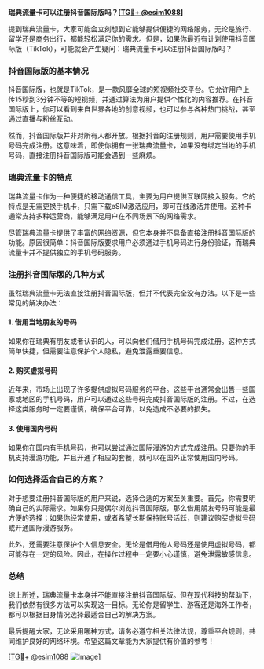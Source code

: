 **瑞典流量卡可以注册抖音国际版吗？[[TG💪+ @esim1088](https://t.me/s/esim1088)]**

提到瑞典流量卡，大家可能会立刻想到它能够提供便捷的网络服务，无论是旅行、留学还是商务出行，都能轻松满足你的需求。但是，如果你最近有计划使用抖音国际版（TikTok），可能就会产生疑问：瑞典流量卡可以注册抖音国际版吗？

### 抖音国际版的基本情况

抖音国际版，也就是TikTok，是一款风靡全球的短视频社交平台。它允许用户上传15秒到3分钟不等的短视频，并通过算法为用户提供个性化的内容推荐。在抖音国际版上，你可以看到来自世界各地的创意视频，也可以参与各种热门挑战，甚至通过直播与粉丝互动。

然而，抖音国际版并非对所有人都开放。根据抖音的注册规则，用户需要使用手机号码完成注册。这意味着，即使你拥有一张瑞典流量卡，如果没有绑定当地的手机号码，直接注册抖音国际版可能会遇到一些麻烦。

### 瑞典流量卡的特点

瑞典流量卡作为一种便捷的移动通信工具，主要为用户提供互联网接入服务。它的特点是无需更换手机卡，只需下载eSIM激活应用，即可在线激活并使用。这种卡通常支持多种运营商，能够满足用户在不同场景下的网络需求。

尽管瑞典流量卡提供了丰富的网络资源，但它本身并不具备直接注册抖音国际版的功能。原因很简单：抖音国际版要求用户必须通过手机号码进行身份验证，而瑞典流量卡并不提供独立的手机号码服务。

### 注册抖音国际版的几种方式

虽然瑞典流量卡无法直接注册抖音国际版，但并不代表完全没有办法。以下是一些常见的解决办法：

#### 1. 借用当地朋友的号码
如果你在瑞典有朋友或者认识的人，可以向他们借用手机号码完成注册。这种方式简单快捷，但需要注意保护个人隐私，避免泄露重要信息。

#### 2. 购买虚拟号码
近年来，市场上出现了许多提供虚拟号码服务的平台。这些平台通常会出售一些国家或地区的手机号码，用户可以通过这些号码完成抖音国际版的注册。不过，在选择这类服务时一定要谨慎，确保平台可靠，以免造成不必要的损失。

#### 3. 使用国内号码
如果你在国内有手机号码，也可以尝试通过国际漫游的方式完成注册。只要你的手机支持漫游功能，并且开通了相应的套餐，就可以在国外正常使用国内号码。

### 如何选择适合自己的方案？

对于想要注册抖音国际版的用户来说，选择合适的方案至关重要。首先，你需要明确自己的实际需求。如果你只是偶尔浏览抖音国际版，那么借用朋友号码可能是最方便的选择；如果你经常使用，或者希望长期保持账号活跃，则建议购买虚拟号码或开通国际漫游服务。

此外，还需要注意保护个人信息安全。无论是借用他人号码还是使用虚拟号码，都可能存在一定的风险。因此，在操作过程中一定要小心谨慎，避免泄露敏感信息。

### 总结

综上所述，瑞典流量卡本身并不能直接注册抖音国际版。但在现代科技的帮助下，我们依然有很多方法可以实现这一目标。无论你是留学生、游客还是海外工作者，都可以根据自身情况选择最适合自己的解决方案。

最后提醒大家，无论采用哪种方式，请务必遵守相关法律法规，尊重平台规则，共同维护良好的网络环境。希望这篇文章能为大家提供有价值的参考！

[[TG💪+ @esim1088](https://t.me/s/esim1088) ![Image](https://i.postimg.cc/4NQfJmqS/Snipaste-2025-05-13-00-14-12.png)]